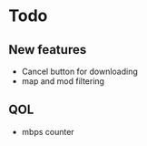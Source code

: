 # Todo

## New features

- Cancel button for downloading
- map and mod filtering

## QOL

- mbps counter
